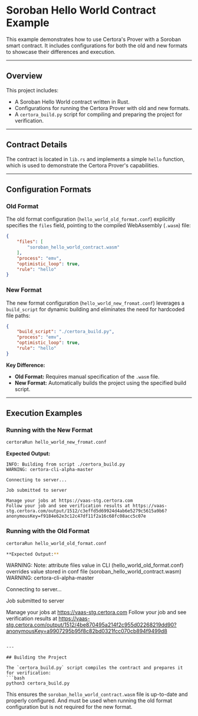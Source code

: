 # Soroban Hello World Contract Example

This example demonstrates how to use Certora's Prover with a Soroban smart contract. It includes configurations for both the old and new formats to showcase their differences and execution.

---

## Overview

This project includes:
- A Soroban Hello World contract written in Rust.
- Configurations for running the Certora Prover with old and new formats.
- A `certora_build.py` script for compiling and preparing the project for verification.

---

## Contract Details

The contract is located in `lib.rs` and implements a simple `hello` function, which is used to demonstrate the Certora Prover's capabilities.

---

## Configuration Formats

### Old Format
The old format configuration (`hello_world_old_format.conf`) explicitly specifies the `files` field, pointing to the compiled WebAssembly (`.wasm`) file:

```json
{
    "files": [
        "soroban_hello_world_contract.wasm"
    ],
    "process": "emv",
    "optimistic_loop": true,
    "rule": "hello"
}
```

### New Format
The new format configuration (`hello_world_new_fromat.conf`) leverages a `build_script` for dynamic building and eliminates the need for hardcoded file paths:

```json
{
    "build_script": "./certora_build.py",
    "process": "emv",
    "optimistic_loop": true,
    "rule": "hello"
}
```

**Key Difference:**
- **Old Format:** Requires manual specification of the `.wasm` file.
- **New Format:** Automatically builds the project using the specified build script.

---

## Execution Examples

### Running with the New Format
```bash
certoraRun hello_world_new_fromat.conf
```

**Expected Output:**
```
INFO: Building from script ./certora_build.py
WARNING: certora-cli-alpha-master

Connecting to server...

Job submitted to server

Manage your jobs at https://vaas-stg.certora.com
Follow your job and see verification results at https://vaas-stg.certora.com/output/1512/c3effd5d69924d4ab6e5279c5615a9b6?anonymousKey=f9184e62e3c12c47df11f2a16c68fc08acc5c07e
```

### Running with the Old Format
```bash
certoraRun hello_world_old_format.conf

**Expected Output:**
```
WARNING: Note: attribute files value in CLI (hello_world_old_format.conf) overrides value stored in conf file (soroban_hello_world_contract.wasm)
WARNING: certora-cli-alpha-master

Connecting to server...

Job submitted to server

Manage your jobs at https://vaas-stg.certora.com
Follow your job and see verification results at https://vaas-stg.certora.com/output/1512/4be870495a214f2c955d02268219dd90?anonymousKey=a9907295b95f8c82bd0321fcc070cb894f9499d8
```

---

## Building the Project

The `certora_build.py` script compiles the contract and prepares it for verification:
```bash
python3 certora_build.py
```

This ensures the `soroban_hello_world_contract.wasm` file is up-to-date and properly configured.
And must be used when running the old format configuration but is not required for the new format.

